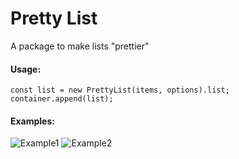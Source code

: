 # Pretty List

A package to make lists "prettier"<br>  

#### Usage:

```
const list = new PrettyList(items, options).list;
container.append(list);
```


#### Examples:
![Example1](https://media.giphy.com/media/L9V7llWLmaX2EwSuIy/giphy.gif)
![Example2](https://media.giphy.com/media/6iBoYikFWalNH8YT3P/giphy.gif)

